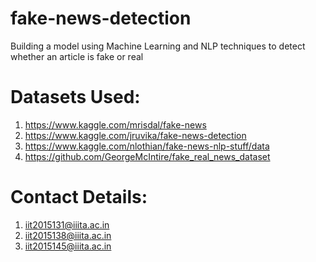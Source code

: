 # fake-news-detection
Building a model using Machine Learning and NLP techniques to detect whether an article is fake or real

# Datasets Used:
1. https://www.kaggle.com/mrisdal/fake-news
2. https://www.kaggle.com/jruvika/fake-news-detection
3. https://www.kaggle.com/nlothian/fake-news-nlp-stuff/data
4. https://github.com/GeorgeMcIntire/fake_real_news_dataset

# Contact Details:
1. iit2015131@iiita.ac.in
2. iit2015138@iiita.ac.in
3. iit2015145@iiita.ac.in

